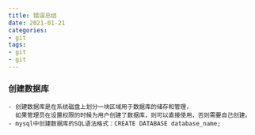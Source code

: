 ```yaml
---
title: 错误总结
date: 2021-01-21
categories: 
- git
tags:
- git
- git
---
```


### 创建数据库
    - 创建数据库是在系统磁盘上划分一块区域用于数据库的储存和管理，
      如果管理员在设置权限的时候为用户创建了数据库，则可以直接使用，否则需要自己创建。
    - mysql中创建数据库的SQL语法格式：CREATE DATABASE database_name;

[](http://c.biancheng.net/view/7456.html)
[](https://blog.csdn.net/lilinjie_blog/article/details/81636554)   